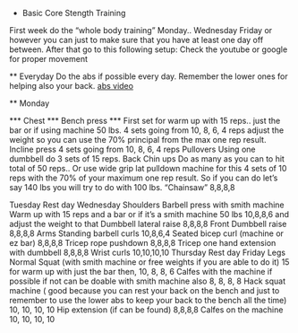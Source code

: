 * Basic Core Stength Training 


First week do the “whole body training” Monday.. Wednesday Friday or however you can just to make sure that you have at least one day off between.
After that go to this following setup:
Check the youtube or google for proper movement

** Everyday
Do the abs if possible every day. Remember the lower ones for helping also your back.
[abs video](https://www.youtube.com/watch?v=HEHdQxdQT5c)

** Monday 

*** Chest 
*** Bench press
*** First set for warm up with 15 reps.. just the bar or if using machine 50 lbs.
4 sets going from 10, 8, 6, 4 reps 
adjust the weight so you can use the 70% principal from the max one rep result.
Incline press
4 sets going from 10, 8, 6, 4 reps 
Pullovers
Using one dumbbell do 3 sets of 15 reps. 
Back
Chin ups
Do as many as you can to hit total of 50 reps..
Or use 
wide grip lat pulldown machine for this
4 sets of 10 reps with the 70% of your maximum one rep result. So if you can do let’s say 140 lbs you will try to do with 100 lbs. 
“Chainsaw”
8,8,8,8

Tuesday
Rest day
Wednesday
Shoulders
Barbell press with smith machine 
Warm up with 15 reps and a bar or if it’s a smith machine 50 lbs
10,8,8,6 and adjust the weight to that
Dumbbell lateral raise
8,8,8,8
Front Dumbbell raise
8,8,8,8
Arms
Standing barbell curls
10,8,6,4
Seated bicep curl (machine or ez bar)
8,8,8,8
Tricep rope pushdown
8,8,8,8
Tricep one hand extension with dumbbell	
8,8,8,8
Wrist curls
10,10,10,10
Thursday
Rest day
Friday 
Legs
Normal Squat (with smith machine or free weights if you are able to do it)
15 for warm up with just the bar then,
10, 8,  8, 6
Calfes with the machine if possible if not can be doable with smith machine also
8, 8, 8, 8
Hack squat machine ( good because you can rest your back on the bench and just to remember to use the lower abs to keep your back to the bench all the time)
10, 10, 10, 10
Hip extension (if can be found) 
8,8,8,8
Calfes on the machine
10, 10, 10, 10


